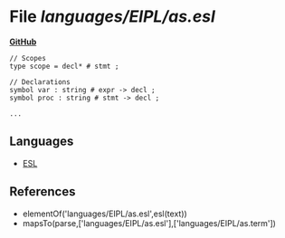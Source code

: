 # File _languages/EIPL/as.esl_
**[GitHub](https://github.com/softlang/yas/blob/master/languages/EIPL/as.esl)**
```
// Scopes
type scope = decl* # stmt ;

// Declarations
symbol var : string # expr -> decl ;
symbol proc : string # stmt -> decl ;

...
```

## Languages
* [ESL](../languages/ESL.md)

## References
* elementOf('languages/EIPL/as.esl',esl(text))
* mapsTo(parse,['languages/EIPL/as.esl'],['languages/EIPL/as.term'])
